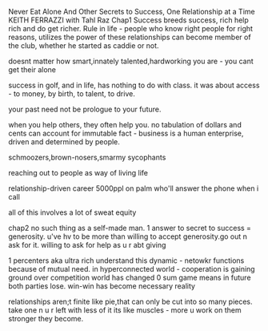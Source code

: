 Never Eat Alone And Other Secrets to Success, One Relationship at a Time KEITH FERRAZZI with Tahl Raz
Chap1
Success breeds success, rich help rich and do get richer.
Rule in life - people who know right people for right reasons, utilizes the power of these relationships can become member of the club, whether he started as caddie or not.

doesnt matter how smart,innately talented,hardworking you are - you cant get their alone

success in golf, and in life, has nothing to do with class.
it was about access - to money, by birth, to talent, to drive.

your past need not be prologue to your future.

when you help others, they often help you.
no tabulation of dollars and cents can account for immutable fact - business is a human enterprise, driven and determined by people.

schmoozers,brown-nosers,smarmy sycophants

reaching out to people as way of living life

relationship-driven career
5000ppl on palm who'll answer the phone when i call

all of this involves a lot of sweat equity

chap2
no such thing as a self-made man.
1 answer to secret to success = generosity.
u've hv to be more than willing to accept generosity.go out n ask for it.
willing to ask for help as u r abt giving

1 percenters aka ultra rich understand this dynamic - netowkr functions because of mutual need.
in hyperconnected world - cooperation is gaining ground over competition
world has changed
0 sum game means in future both parties lose. win-win has become necessary reality

relationships aren;t finite like pie,that can only be cut into so many pieces. take one n u r left with less of it
its like muscles - more u work on them stronger they become.


